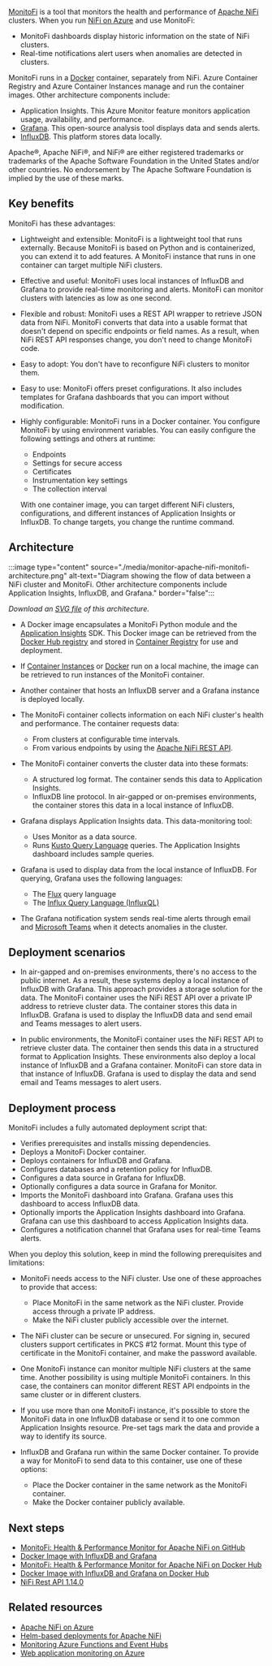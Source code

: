 [MonitoFi][MonitoFi] is a tool that monitors the health and performance of [Apache NiFi][Apache NiFi] clusters. When you run [NiFi on Azure][Apache NiFi on Azure] and use MonitoFi:

- MonitoFi dashboards display historic information on the state of NiFi clusters.
- Real-time notifications alert users when anomalies are detected in clusters.

MonitoFi runs in a [Docker][Docker] container, separately from NiFi. Azure Container Registry and Azure Container Instances manage and run the container images. Other architecture components include:

- Application Insights. This Azure Monitor feature monitors application usage, availability, and performance.
- [Grafana][Grafana]. This open-source analysis tool displays data and sends alerts.
- [InfluxDB][InfluxDB]. This platform stores data locally.

Apache®, Apache NiFi®, and NiFi® are either registered trademarks or trademarks of the Apache Software Foundation in the United States and/or other countries. No endorsement by The Apache Software Foundation is implied by the use of these marks.

## Key benefits

MonitoFi has these advantages:

- Lightweight and extensible: MonitoFi is a lightweight tool that runs externally. Because MonitoFi is based on Python and is containerized, you can extend it to add features. A MonitoFi instance that runs in one container can target multiple NiFi clusters.
- Effective and useful: MonitoFi uses local instances of InfluxDB and Grafana to provide real-time monitoring and alerts. MonitoFi can monitor clusters with latencies as low as one second.
- Flexible and robust: MonitoFi uses a REST API wrapper to retrieve JSON data from NiFi. MonitoFi converts that data into a usable format that doesn't depend on specific endpoints or field names. As a result, when NiFi REST API responses change, you don't need to change MonitoFi code.
- Easy to adopt: You don't have to reconfigure NiFi clusters to monitor them.
- Easy to use: MonitoFi offers preset configurations. It also includes templates for Grafana dashboards that you can import without modification.
- Highly configurable: MonitoFi runs in a Docker container. You configure MonitoFi by using environment variables. You can easily configure the following settings and others at runtime:

  - Endpoints
  - Settings for secure access
  - Certificates
  - Instrumentation key settings
  - The collection interval

  With one container image, you can target different NiFi clusters, configurations, and different instances of Application Insights or InfluxDB. To change targets, you change the runtime command.

## Architecture

:::image type="content" source="./media/monitor-apache-nifi-monitofi-architecture.png" alt-text="Diagram showing the flow of data between a NiFi cluster and MonitoFi. Other architecture components include Application Insights, InfluxDB, and Grafana." border="false":::

*Download an [SVG file][SVG file of architecture diagram] of this architecture.*

- A Docker image encapsulates a MonitoFi Python module and the [Application Insights][What is Application Insights?] SDK. This Docker image can be retrieved from the [Docker Hub registry][MonitoFi : Health & Performance Monitor for Apache NiFi on Docker Hub] and stored in [Container Registry][Container Registry] for use and deployment.

- If [Container Instances][Container Instances] or [Docker][Docker Desktop] run on a local machine, the image can be retrieved to run instances of the MonitoFi container.

- Another container that hosts an InfluxDB server and a Grafana instance is deployed locally.

- The MonitoFi container collects information on each NiFi cluster's health and performance. The container requests data:

  - From clusters at configurable time intervals.
  - From various endpoints by using the [Apache NiFi REST API][NiFi Rest API 1.14.0].

- The MonitoFi container converts the cluster data into these formats:

  - A structured log format. The container sends this data to Application Insights.
  - InfluxDB line protocol. In air-gapped or on-premises environments, the container stores this data in a local instance of InfluxDB.

- Grafana displays Application Insights data. This data-monitoring tool:

  - Uses Monitor as a data source.
  - Runs [Kusto Query Language][Kusto query overview] queries. The Application Insights dashboard includes sample queries.

- Grafana is used to display data from the local instance of InfluxDB. For querying, Grafana uses the following languages:

  - The [Flux][Flux query language] query language
  - The [Influx Query Language (InfluxQL)][Influx Query Language (InfluxQL)]

- The Grafana notification system sends real-time alerts through email and [Microsoft Teams][Microsoft Teams] when it detects anomalies in the cluster.

## Deployment scenarios

- In air-gapped and on-premises environments, there's no access to the public internet. As a result, these systems deploy a local instance of InfluxDB with Grafana. This approach provides a storage solution for the data. The MonitoFi container uses the NiFi REST API over a private IP address to retrieve cluster data. The container stores this data in InfluxDB. Grafana is used to display the InfluxDB data and send email and Teams messages to alert users.

- In public environments, the MonitoFi container uses the NiFi REST API to retrieve cluster data. The container then sends this data in a structured format to Application Insights. These environments also deploy a local instance of InfluxDB and a Grafana container. MonitoFi can store data in that instance of InfluxDB. Grafana is used to display the data and send email and Teams messages to alert users.

## Deployment process

MonitoFi includes a fully automated deployment script that:

- Verifies prerequisites and installs missing dependencies.
- Deploys a MonitoFi Docker container.
- Deploys containers for InfluxDB and Grafana.
- Configures databases and a retention policy for InfluxDB.
- Configures a data source in Grafana for InfluxDB.
- Optionally configures a data source in Grafana for Monitor.
- Imports the MonitoFi dashboard into Grafana. Grafana uses this dashboard to access InfluxDB data.
- Optionally imports the Application Insights dashboard into Grafana. Grafana can use this dashboard to access Application Insights data.
- Configures a notification channel that Grafana uses for real-time Teams alerts.

When you deploy this solution, keep in mind the following prerequisites and limitations:

- MonitoFi needs access to the NiFi cluster. Use one of these approaches to provide that access:

  - Place MonitoFi in the same network as the NiFi cluster. Provide access through a private IP address.
  - Make the NiFi cluster publicly accessible over the internet.

- The NiFi cluster can be secure or unsecured. For signing in, secured clusters support certificates in PKCS #12 format. Mount this type of certificate in the MonitoFi container, and make the password available.

- One MonitoFi instance can monitor multiple NiFi clusters at the same time. Another possibility is using multiple MonitoFi containers. In this case, the containers can monitor different REST API endpoints in the same cluster or in different clusters.

- If you use more than one MonitoFi instance, it's possible to store the MonitoFi data in one InfluxDB database or send it to one common Application Insights resource. Pre-set tags mark the data and provide a way to identify its source.

- InfluxDB and Grafana run within the same Docker container. To provide a way for MonitoFi to send data to this container, use one of these options:

  - Place the Docker container in the same network as the MonitoFi container.
  - Make the Docker container publicly available.

## Next steps

- [MonitoFi: Health & Performance Monitor for Apache NiFi on GitHub][MonitoFi : Health & Performance Monitor for Apache NiFi on GitHub]
- [Docker Image with InfluxDB and Grafana][Docker Image with InfluxDB and Grafana]
- [MonitoFi: Health & Performance Monitor for Apache NiFi on Docker Hub][MonitoFi : Health & Performance Monitor for Apache NiFi on Docker Hub]
- [Docker Image with InfluxDB and Grafana on Docker Hub][Docker Image with InfluxDB and Grafana on Docker Hub]
- [NiFi Rest API 1.14.0][NiFi Rest API 1.14.0]

## Related resources

- [Apache NiFi on Azure][Apache NiFi on Azure]
- [Helm-based deployments for Apache NiFi][Helm-based deployments for Apache NiFi]
- [Monitoring Azure Functions and Event Hubs][Monitoring Azure Functions and Event Hubs]
- [Web application monitoring on Azure][Web application monitoring on Azure]

[Apache NiFi]: https://nifi.apache.org
[Apache NiFi on Azure]: ../../example-scenario/data/azure-nifi.yml
[Container Instances]: https://azure.microsoft.com/services/container-instances
[Container Registry]: https://azure.microsoft.com/services/container-registry
[Docker]: https://www.docker.com
[Docker Desktop]: https://www.docker.com/products/docker-desktop
[Docker Image with InfluxDB and Grafana]: https://github.com/tushardhadiwal/docker-influxdb-grafana
[Docker Image with InfluxDB and Grafana on Docker Hub]: https://hub.docker.com/r/dtushar/docker-influxdb-grafana
[Flux query language]: https://www.influxdata.com/products/flux
[Grafana]: https://grafana.com
[Helm-based deployments for Apache NiFi]: ./helm-deployments-apache-nifi.yml
[Influx Query Language (InfluxQL)]: https://docs.influxdata.com/influxdb/v1.8/query_language
[InfluxDB]: https://www.influxdata.com
[Kusto query overview]: /azure/data-explorer/kusto/query
[Microsoft Teams]: https://www.microsoft.com/microsoft-teams/log-in
[MonitoFi]: https://github.com/microsoft/MonitoFi
[MonitoFi : Health & Performance Monitor for Apache NiFi on Docker Hub]: https://hub.docker.com/r/dtushar/monitofi
[MonitoFi : Health & Performance Monitor for Apache NiFi on GitHub]: https://github.com/microsoft/MonitoFi
[Monitoring Azure Functions and Event Hubs]: ../../serverless/event-hubs-functions/observability.yml
[NiFi Rest API 1.14.0]: https://nifi.apache.org/docs/nifi-docs/rest-api/index.html
[SVG file of architecture diagram]: ./media/monitor-apache-nifi-monitofi-architecture.svg
[Web application monitoring on Azure]: ../../reference-architectures/app-service-web-app/app-monitoring.yml
[What is Application Insights?]: /azure/azure-monitor/app/app-insights-overview
